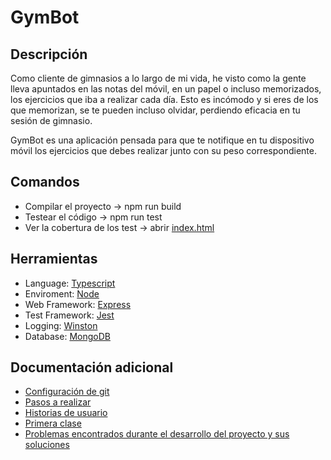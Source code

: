 # GymBot
## Descripción
Como cliente de gimnasios a lo largo de mi vida, he visto como la gente lleva apuntados en las notas del móvil, en un papel o incluso memorizados, los ejercicios que iba a realizar cada día. Esto es incómodo y si eres de los que memorizan, se te pueden incluso olvidar, perdiendo eficacia en tu sesión de gimnasio.

GymBot es una aplicación pensada para que te notifique en tu dispositivo móvil los ejercicios que debes realizar junto con su peso correspondiente.

## Comandos
* Compilar el proyecto -> npm run build
* Testear el código -> npm run test
* Ver la cobertura de los test -> abrir  [index.html](docs/coverage/lcov-report/index.html)

## Herramientas

* Language: [Typescript](https://www.typescriptlang.org)
* Enviroment: [Node](https://nodejs.org)
* Web Framework: [Express](https://expressjs.com)
* Test Framework: [Jest](docs/tools/jest.md)
* Logging: [Winston](https://www.npmjs.com/package/winston)
* Database: [MongoDB](https://www.mongodb.com)

## Documentación adicional
* [Configuración de git](docs/git-config.md)
* [Pasos a realizar](docs/pasos.md)
* [Historias de usuario](docs/hu.md)
* [Primera clase](src/models/Exercise.ts)
* [Problemas encontrados durante el desarrollo del proyecto y sus soluciones](docs/errors.md)